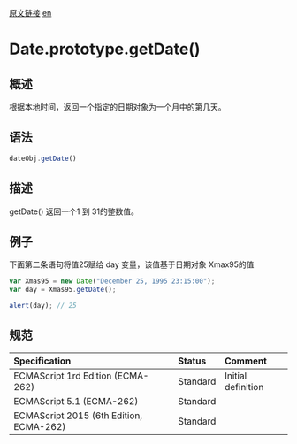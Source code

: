 <a href="https://developer.mozilla.org/zh-CN/docs/Web/JavaScript/Reference/Global_Objects/Date/getDate" target="_blank">原文链接</a>
<a href="https://developer.mozilla.org/en-US/docs/Web/JavaScript/Reference/Global_Objects/Date/getDate" target="_blank">en</a>

# Date.prototype.getDate()

## 概述

根据本地时间，返回一个指定的日期对象为一个月中的第几天。

## 语法

```javascript
dateObj.getDate()
```

## 描述

getDate() 返回一个1 到 31的整数值。

## 例子

下面第二条语句将值25赋给 day 变量，该值基于日期对象 Xmax95的值

```javascript
var Xmas95 = new Date("December 25, 1995 23:15:00");
var day = Xmas95.getDate();

alert(day); // 25
```

## 规范

| Specification                           | Status   | Comment            |
|:----------------------------------------|:---------|:-------------------|
| ECMAScript 1rd Edition (ECMA-262)       | Standard | Initial definition |
| ECMAScript 5.1 (ECMA-262)               | Standard |                    |
| ECMAScript 2015 (6th Edition, ECMA-262) | Standard |                    |